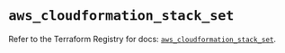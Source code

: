 # `aws_cloudformation_stack_set`

Refer to the Terraform Registry for docs: [`aws_cloudformation_stack_set`](https://registry.terraform.io/providers/hashicorp/aws/6.14.0/docs/resources/cloudformation_stack_set).
